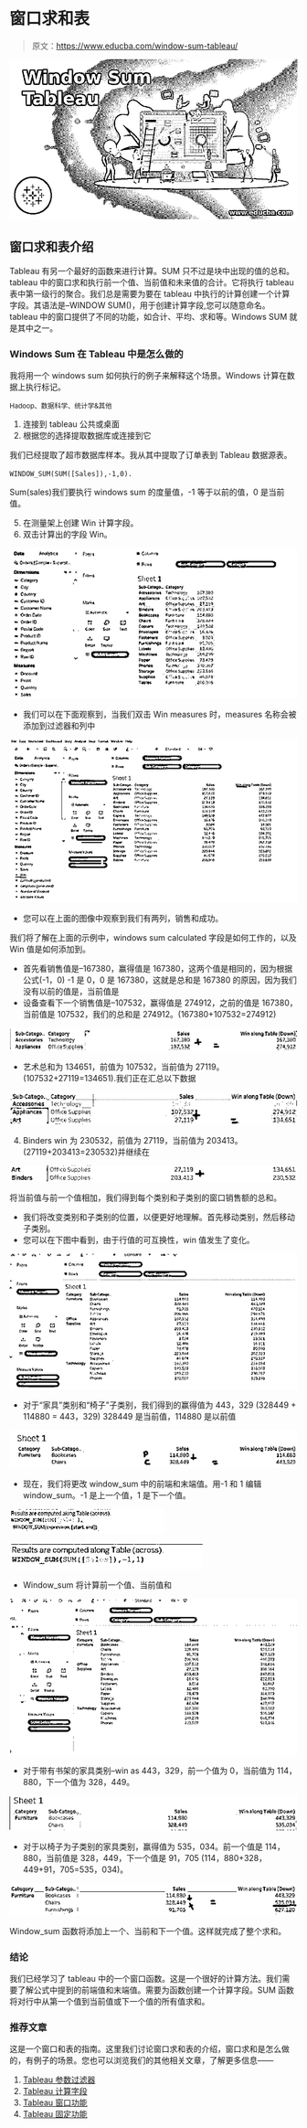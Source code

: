 # 窗口求和表

> 原文：<https://www.educba.com/window-sum-tableau/>

![Window Sum Tableau](img/133988d0aea7f2e55e07368b026da880.png)



## 窗口求和表介绍

Tableau 有另一个最好的函数来进行计算。SUM 只不过是块中出现的值的总和。tableau 中的窗口求和执行前一个值、当前值和未来值的合计。它将执行 tableau 表中第一级行的聚合。我们总是需要为要在 tableau 中执行的计算创建一个计算字段。其语法是–WINDOW SUM()，用于创建计算字段,您可以随意命名。tableau 中的窗口提供了不同的功能，如合计、平均、求和等。Windows SUM 就是其中之一。

### Windows Sum 在 Tableau 中是怎么做的

我将用一个 windows sum 如何执行的例子来解释这个场景。Windows 计算在数据上执行标记。

<small>Hadoop、数据科学、统计学&其他</small>

1.  连接到 tableau 公共或桌面
2.  根据您的选择提取数据库或连接到它

我们已经提取了超市数据库样本。我从其中提取了订单表到 Tableau 数据源表。

`WINDOW_SUM(SUM([Sales]),-1,0).`

Sum(sales)我们要执行 windows sum 的度量值，-1 等于以前的值，0 是当前值。

5.  在测量架上创建 Win 计算字段。
6.  双击计算出的字段 Win。

![Windows sum](img/b5953ab7ccd2b6ecf8d005e585e0cc8f.png)



*   我们可以在下面观察到，当我们双击 Win measures 时，measures 名称会被添加到过滤器和列中

![Sales and Win](img/864f82353782ed761131bd2d16bca182.png)



*   您可以在上面的图像中观察到我们有两列，销售和成功。

我们将了解在上面的示例中，windows sum calculated 字段是如何工作的，以及 Win 值是如何添加到。

*   首先看销售值是–167380，赢得值是 167380，这两个值是相同的，因为根据公式(-1，0) -1 是 0，0 是 167380，这就是总和是 167380 的原因，因为我们没有以前的值是，当前值是
*   设备查看下一个销售值是–107532，赢得值是 274912，之前的值是 167380，当前值是 107532，我们的总和是 274912。(167380+107532=274912)

![Window Sum Tableau3](img/7c57789a8402434cf6ec0996b79c2093.png)



*   艺术总和为 134651，前值为 107532，当前值为 27119。(107532+27119=134651).我们正在汇总以下数据

![Window Sum Tableau4](img/ddc91e3b594961afc66fb955e14a97d7.png)



4.  Binders win 为 230532，前值为 27119，当前值为 203413。(27119+203413=230532)并继续在

![Window Sum Tableau5](img/579aaf386da93db5fbb8b18ed804b21c.png)



将当前值与前一个值相加，我们得到每个类别和子类别的窗口销售额的总和。

*   我们将改变类别和子类别的位置，以便更好地理解。首先移动类别，然后移动子类别。
*   您可以在下图中看到，由于行值的可互换性，win 值发生了变化。

![Window Sum Tableau6](img/58e30d46646a071188056e1d9eba7fb6.png)



*   对于“家具”类别和“椅子”子类别，我们得到的赢得值为 443，329 (328449 + 114880 = 443，329) 328449 是当前值，114880 是以前值

![Window Sum Tableau7](img/0cfc5fa9af8e558f82d27cf8aeb34311.png)



*   现在，我们将更改 window_sum 中的前端和末端值。用-1 和 1 编辑 window_sum。-1 是上一个值，1 是下一个值。

![Window Sum Tableau8](img/c0bac247e8eaa9fdf35908a7e77d8b2c.png)



![Window Sum Tableau9](img/fa66e26f1e4e8c057ca46fb93b1fca20.png)



*   Window_sum 将计算前一个值、当前值和

![Window_sum](img/3289a5ac9bf11d5dbe14d5b853724f56.png)



*   对于带有书架的家具类别–win as 443，329，前一个值为 0，当前值为 114，880，下一个值为 328，449。

![category](img/5f95dd5e14699dfb17fb5f82828150f5.png)



*   对于以椅子为子类别的家具类别，赢得值为 535，034。前一个值是 114，880，当前值是 328，449，下一个值是 91，705 (114，880+328，449+91，705=535，034)。

![Sub-category](img/1cfc3ee00bba75b024cf399f2e82aa18.png)



Window_sum 函数将添加上一个、当前和下一个值。这样就完成了整个求和。

### 结论

我们已经学习了 tableau 中的一个窗口函数。这是一个很好的计算方法。我们需要了解公式中提到的前端值和末端值。需要为函数创建一个计算字段。SUM 函数将对行中从第一个值到当前值或下一个值的所有值求和。

### 推荐文章

这是一个窗口和表的指南。这里我们讨论窗口求和表的介绍，窗口求和是怎么做的，有例子的场景。您也可以浏览我们的其他相关文章，了解更多信息——

1.  [Tableau 参数过滤器](https://www.educba.com/tableau-parameter-filter/)
2.  [Tableau 计算字段](https://www.educba.com/tableau-calculated-field/)
3.  [Tableau 窗口功能](https://www.educba.com/tableau-window-functions/)
4.  [Tableau 固定功能](https://www.educba.com/tableau-fixed-function/)





